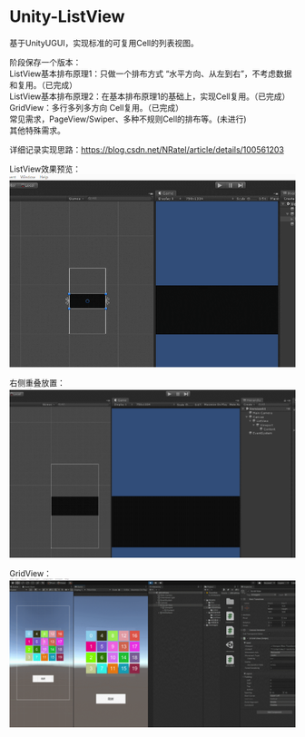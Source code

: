# Unity-ListView
  基于UnityUGUI，实现标准的可复用Cell的列表视图。  
  
阶段保存一个版本：  
  ListView基本排布原理1：只做一个排布方式 “水平方向、从左到右”，不考虑数据和复用。（已完成）  
  ListView基本排布原理2：在基本排布原理1的基础上，实现Cell复用。（已完成）  
  GridView：多行多列多方向 Cell复用。（已完成）  
  常见需求，PageView/Swiper、多种不规则Cell的排布等。(未进行)  
  其他特殊需求。
 
详细记录实现思路：https://blog.csdn.net/NRatel/article/details/100561203   

ListView效果预览：  
![alt text](https://github.com/NRatel/Unity-ListView/blob/master/demonstration/list2.gif)  

右侧重叠放置：  
![alt text](https://github.com/NRatel/Unity-ListView/blob/master/demonstration/listS1.gif)

GridView：  
![alt text](https://github.com/NRatel/Unity-ListView/blob/master/demonstration/grid1.gif)

